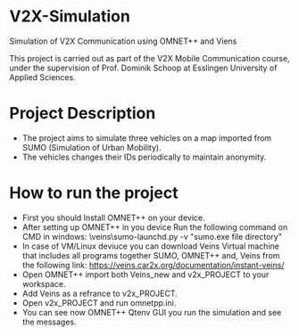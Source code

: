 # V2X-Simulation
Simulation of V2X Communication using OMNET++ and Viens

This project is carried out as part of the V2X Mobile Communication course, under the supervision of Prof. Dominik Schoop at Esslingen University of Applied Sciences.

# Project Description 
- The project aims to simulate three vehicles on a map imported from SUMO (Simulation of Urban Mobility).
- The vehicles changes their IDs periodically to maintain anonymity.

# How to run the project
- First you should Install OMNET++ on your device.
- After setting up OMNET++ in you device Run the following command on CMD in windows: \veins\sumo-launchd.py -v "sumo.exe file directory"
- In case of VM/Linux deviuce you can download Veins Virtual machine that includes all programs together SUMO, OMNET++ and, Veins from the following link: https://veins.car2x.org/documentation/instant-veins/
- Open OMNET++ import both Veins_new and v2x_PROJECT to your workspace.
- Add Veins as a refrance to v2x_PROJECT.
- Open v2x_PROJECT and run omnetpp.ini.
- You can see now OMNET++ Qtenv GUI you run the simulation and see the messages.



